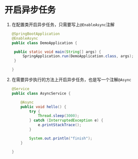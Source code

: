 # 开启异步任务

1. 在配置类开启异步任务，只需要写上`@EnableAsync`注解

   ```java
   @SpringBootApplication
   @EnableAsync
   public class DemoApplication {
   
   	public static void main(String[] args) {
   		SpringApplication.run(DemoApplication.class, args);
   	}
   
   }
   ```

2. 在需要异步执行的方法上开启异步任务，也是写一个注解`@Async`

   ```java
   @Service
   public class AsyncService {
   
       @Async
       public void hello() {
           try {
               Thread.sleep(3000);
           } catch (InterruptedException e) {
               e.printStackTrace();
           }
   
           System.out.println("finish");
       }
   
   }
   ```

   